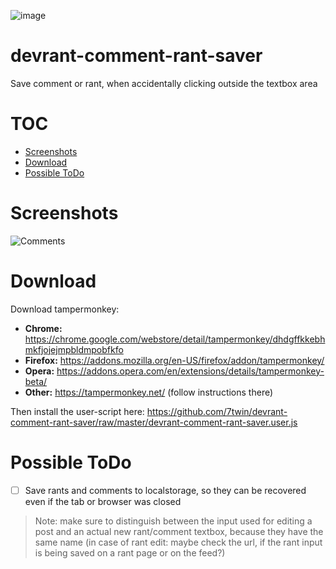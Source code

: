 ![image](https://user-images.githubusercontent.com/32747235/40582249-42a1c50e-6170-11e8-9bea-6fc616cec14a.png)

# devrant-comment-rant-saver
Save comment or rant, when accidentally clicking outside the textbox area

# TOC
* [Screenshots](#screenshots)
* [Download](#download)
* [Possible ToDo](#possible-todo)

# Screenshots
![Comments](https://user-images.githubusercontent.com/32747235/40582255-63bd8bf6-6170-11e8-80ab-f8fc7802ec82.gif)

# Download
Download tampermonkey:

* **Chrome:** https://chrome.google.com/webstore/detail/tampermonkey/dhdgffkkebhmkfjojejmpbldmpobfkfo
* **Firefox:** https://addons.mozilla.org/en-US/firefox/addon/tampermonkey/
* **Opera:** https://addons.opera.com/en/extensions/details/tampermonkey-beta/
* **Other:** https://tampermonkey.net/ (follow instructions there)

Then install the user-script here: https://github.com/7twin/devrant-comment-rant-saver/raw/master/devrant-comment-rant-saver.user.js

# Possible ToDo
- [ ] Save rants and comments to localstorage, so they can be recovered even if the tab or browser was closed
> Note: make sure to distinguish between the input used for editing a post and an actual new rant/comment textbox, because they have the same name (in case of rant edit: maybe check the url, if the rant input is being saved on a rant page or on the feed?)
